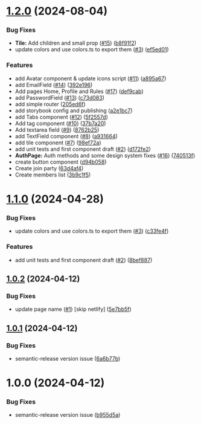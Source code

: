 # [1.2.0](https://github.com/anedo-app/anedo-web/compare/v1.1.0...v1.2.0) (2024-08-04)


### Bug Fixes

* **Tile:** Add children and small prop ([#15](https://github.com/anedo-app/anedo-web/issues/15)) ([b8f91f2](https://github.com/anedo-app/anedo-web/commit/b8f91f27749afe7d9bd0453a90ff27e23a79258d))
* update colors and use colors.ts to export them ([#3](https://github.com/anedo-app/anedo-web/issues/3)) ([ef5ed01](https://github.com/anedo-app/anedo-web/commit/ef5ed01f425c4f32783625143addb6a8d627431e))


### Features

* add Avatar component & update icons script ([#11](https://github.com/anedo-app/anedo-web/issues/11)) ([a895a67](https://github.com/anedo-app/anedo-web/commit/a895a6703e63e5e81f97b9f9714c99e98043aca3))
* add EmailField ([#14](https://github.com/anedo-app/anedo-web/issues/14)) ([392e196](https://github.com/anedo-app/anedo-web/commit/392e196ab3733ae5fa616701266c68715219913e))
* Add pages Home, Profile and Rules ([#17](https://github.com/anedo-app/anedo-web/issues/17)) ([def9cab](https://github.com/anedo-app/anedo-web/commit/def9cab81ac4eacee41f24a4734ff98d0f2a76cb))
* add PasswordField ([#13](https://github.com/anedo-app/anedo-web/issues/13)) ([c73d083](https://github.com/anedo-app/anedo-web/commit/c73d083b7750004f7baead2849794cc80d17ce32))
* add simple router ([205ed6f](https://github.com/anedo-app/anedo-web/commit/205ed6fab08458f455cc2fd7b2c7f0a9e1782285))
* add storybook config and publishing ([a2e1bc7](https://github.com/anedo-app/anedo-web/commit/a2e1bc7fd8e6de8e64cac51385c81c382dc80603))
* add Tabs component ([#12](https://github.com/anedo-app/anedo-web/issues/12)) ([5f2557d](https://github.com/anedo-app/anedo-web/commit/5f2557d2f92a62a5a8f13bddee4600bf1d25d217))
* Add tag component ([#10](https://github.com/anedo-app/anedo-web/issues/10)) ([37b7a20](https://github.com/anedo-app/anedo-web/commit/37b7a20d136bb88aa487cb3be95075166fab4893))
* Add textarea field ([#9](https://github.com/anedo-app/anedo-web/issues/9)) ([8762b25](https://github.com/anedo-app/anedo-web/commit/8762b25315e473a2ce43dfedf9367aefa8ffbf17))
* add TextField component ([#8](https://github.com/anedo-app/anedo-web/issues/8)) ([a931664](https://github.com/anedo-app/anedo-web/commit/a93166404a68bc123d5ed14ca38d8108e35716f7))
* add tile component ([#7](https://github.com/anedo-app/anedo-web/issues/7)) ([98ef72a](https://github.com/anedo-app/anedo-web/commit/98ef72ac68448a96f90edc1b5f0b379855ef46bd))
* add unit tests and first component draft ([#2](https://github.com/anedo-app/anedo-web/issues/2)) ([d172fe2](https://github.com/anedo-app/anedo-web/commit/d172fe2b52b9d8bbdab33cd3b51eb6efbb27a0af))
* **AuthPage:** Auth methods and some design system fixes ([#16](https://github.com/anedo-app/anedo-web/issues/16)) ([740513f](https://github.com/anedo-app/anedo-web/commit/740513f34e974ae03cbb282901455b347be2118b))
* create button component ([d94b058](https://github.com/anedo-app/anedo-web/commit/d94b05881812e2ddbac2c69b19f75f73bb37731b))
* Create join party ([63d4af4](https://github.com/anedo-app/anedo-web/commit/63d4af480443e1cb1b099c524d9f945030b7e38f))
* Create members list ([3b9c1f5](https://github.com/anedo-app/anedo-web/commit/3b9c1f5d0b7230a0f78c453a29ed0b2aa11436df))

# [1.1.0](https://github.com/anedo-app/anedo-web/compare/v1.0.2...v1.1.0) (2024-04-28)


### Bug Fixes

* update colors and use colors.ts to export them ([#3](https://github.com/anedo-app/anedo-web/issues/3)) ([c33fe4f](https://github.com/anedo-app/anedo-web/commit/c33fe4fd56e764e2cba72ccf8bc9e53fd610d15c))


### Features

* add unit tests and first component draft ([#2](https://github.com/anedo-app/anedo-web/issues/2)) ([8bef887](https://github.com/anedo-app/anedo-web/commit/8bef8874baf8c5f12fb6a96813396121456775d5))

## [1.0.2](https://github.com/felixbouveret/anedo-web/compare/v1.0.1...v1.0.2) (2024-04-12)


### Bug Fixes

* update page name ([#1](https://github.com/felixbouveret/anedo-web/issues/1)) [skip netlify] ([5e7bb5f](https://github.com/felixbouveret/anedo-web/commit/5e7bb5fecb54fb44dc0f493bf0cad3887e287aa7))

## [1.0.1](https://github.com/felixbouveret/anedo-web/compare/v1.0.0...v1.0.1) (2024-04-12)


### Bug Fixes

* semantic-release version issue ([6a6b77b](https://github.com/felixbouveret/anedo-web/commit/6a6b77b4ef9cee7284313ab0d0d2f65ac3d7fda6))

# 1.0.0 (2024-04-12)


### Bug Fixes

* semantic-release version issue ([b955d5a](https://github.com/felixbouveret/anedo-web/commit/b955d5ae67d5d3ea2493effc8d6a853738d6dceb))
